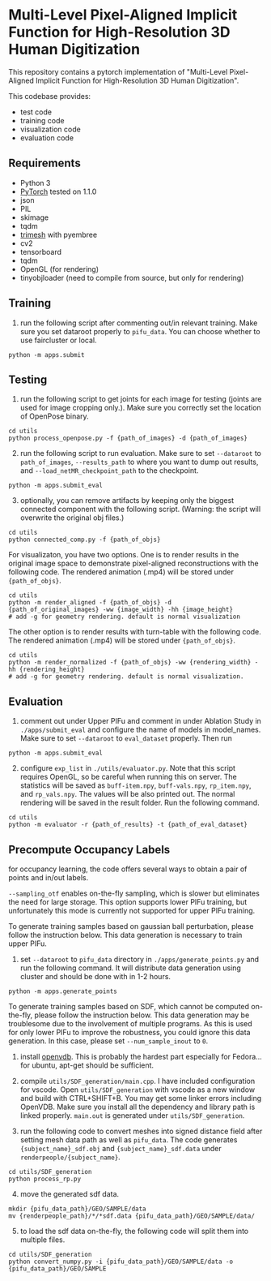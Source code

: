 # Multi-Level Pixel-Aligned Implicit Function for High-Resolution 3D Human Digitization

This repository contains a pytorch implementation of "Multi-Level Pixel-Aligned Implicit Function for High-Resolution 3D Human Digitization".

This codebase provides: 
- test code
- training code
- visualization code
- evaluation code

## Requirements
- Python 3
- [PyTorch](https://pytorch.org/) tested on 1.1.0
- json
- PIL
- skimage
- tqdm
- [trimesh](https://trimsh.org/) with pyembree
- cv2
- tensorboard
- tqdm
- OpenGL (for rendering)
- tinyobjloader (need to compile from source, but only for rendering)

## Training 
1. run the following script after commenting out/in relevant training. Make sure you set dataroot properly to `pifu_data`. You can choose whether to use faircluster or local. 
```
python -m apps.submit
```

## Testing
1. run the following script to get joints for each image for testing (joints are used for image cropping only.). Make sure you correctly set the location of OpenPose binary.
```
cd utils
python process_openpose.py -f {path_of_images} -d {path_of_images}
```

2. run the following script to run evaluation. Make sure to set `--dataroot` to `path_of_images`, `--results_path` to where you want to dump out results, and `--load_netMR_checkpoint_path` to the checkpoint.
```
python -m apps.submit_eval
```

3. optionally, you can remove artifacts by keeping only the biggest connected component with the following script. (Warning: the script will overwrite the original obj files.)
```
cd utils
python connected_comp.py -f {path_of_objs}
```

For visualizaton, you have two options. One is to render results in the original image space to demonstrate pixel-aligned reconstructions with the following code. The rendered animation (.mp4) will be stored under `{path_of_objs}`.
```
cd utils
python -m render_aligned -f {path_of_objs} -d {path_of_original_images} -ww {image_width} -hh {image_height} 
# add -g for geometry rendering. default is normal visualization 
```
The other option is to render results with turn-table with the following code. The rendered animation (.mp4) will be stored under `{path_of_objs}`.
```
cd utils
python -m render_normalized -f {path_of_objs} -ww {rendering_width} -hh {rendering_height} 
# add -g for geometry rendering. default is normal visualization.
```

## Evaluation
1. comment out under Upper PIFu and comment in under Ablation Study in `./apps/submit_eval` and configure the name of models in model_names. Make sure to set `--dataroot` to `eval_dataset` properly. Then run
```
python -m apps.submit_eval
```

2. configure `exp_list` in `./utils/evaluator.py`. Note that this script requires OpenGL, so be careful when running this on server. The statistics will be saved as `buff-item.npy`, `buff-vals.npy`, `rp_item.npy`, and `rp_vals.npy`. The values will be also printed out. The normal rendering will be saved in the result folder. Run the following command.
```
cd utils
python -m evaluator -r {path_of_results} -t {path_of_eval_dataset}
```

## Precompute Occupancy Labels
for occupancy learning, the code offers several ways to obtain a pair of points and in/out labels. 

`--sampling_otf` enables on-the-fly sampling, which is slower but eliminates the need for large storage. This option supports lower PIFu training, but unfortunately this mode is currently not supported for upper PIFu training.

To generate training samples based on gaussian ball perturbation, please follow the instruction below. This data generation is necessary to train upper PIFu.

1. set `--dataroot` to `pifu_data` directory in `./apps/generate_points.py` and run the following command. It will distribute data generation using cluster and should be done with in 1-2 hours.
```
python -m apps.generate_points
```

To generate training samples based on SDF, which cannot be computed on-the-fly, please follow the instruction below. This data generation may be troublesome due to the involvement of multiple programs. As this is used for only lower PIFu to improve the robustness, you could ignore this data generation. In this case, please set `--num_sample_inout` to `0`.
1. install [openvdb](https://www.openvdb.org/download/). This is probably the hardest part especially for Fedora... for ubuntu, apt-get should be sufficient.

2. compile `utils/SDF_generation/main.cpp`. I have included configuration for vscode. Open `utils/SDF_generation` with vscode as a new window and build with CTRL+SHIFT+B. You may get some linker errors including OpenVDB. Make sure you install all the dependency and library path is linked properly.  `main.out` is generated under `utils/SDF_generation`.

3. run the following code to convert meshes into signed distance field after setting mesh data path as well as `pifu_data`. The code generates `{subject_name}_sdf.obj` and `{subject_name}_sdf.data` under `renderpeople/{subject_name}`.
```
cd utils/SDF_generation
python process_rp.py
```

4. move the generated sdf data.
```
mkdir {pifu_data_path}/GEO/SAMPLE/data
mv {renderpeople_path}/*/*sdf.data {pifu_data_path}/GEO/SAMPLE/data/
```

5. to load the sdf data on-the-fly, the following code will split them into multiple files.
```
cd utils/SDF_generation
python convert_numpy.py -i {pifu_data_path}/GEO/SAMPLE/data -o {pifu_data_path}/GEO/SAMPLE 
```